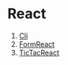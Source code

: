 # React

1. [Cli](Cli.md)
2. [FormReact](./FormReact/index.md)
3. [TicTacReact](./TicTacReact/index.md)
